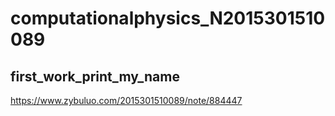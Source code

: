# computationalphysics_N2015301510089
## first_work_print_my_name
https://www.zybuluo.com/2015301510089/note/884447

    



